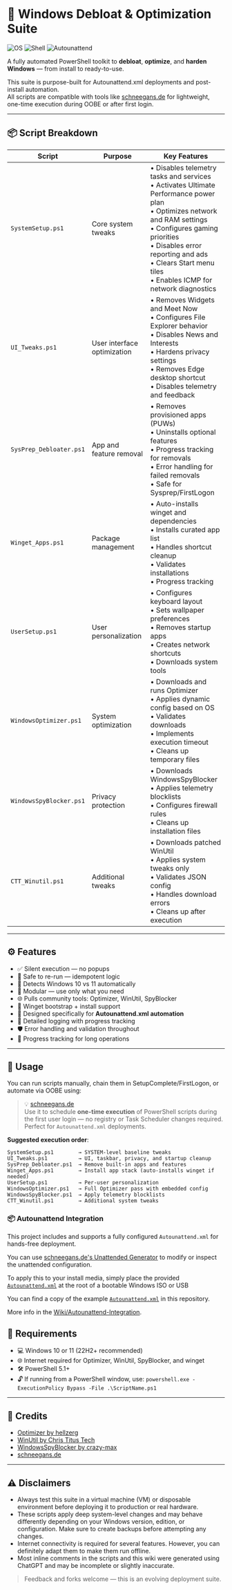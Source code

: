 # 🧰 Windows Debloat & Optimization Suite

![OS](https://img.shields.io/badge/Windows-10%20%7C%2011-blue)
![Shell](https://img.shields.io/badge/Shell-PowerShell-008fc7)
![Autounattend](https://img.shields.io/badge/Autounattend-Compatible-green)

A fully automated PowerShell toolkit to **debloat**, **optimize**, and **harden Windows** — from install to ready-to-use.

This suite is purpose-built for Autounattend.xml deployments and post-install automation.  
All scripts are compatible with tools like [schneegans.de](https://schneegans.de/windows/unattend-generator) for lightweight, one-time execution during OOBE or after first login.

---

## 📦 Script Breakdown

| Script                   | Purpose | Key Features |
|--------------------------|---------|--------------|
| `SystemSetup.ps1`        | Core system tweaks | • Disables telemetry tasks and services<br>• Activates Ultimate Performance power plan<br>• Optimizes network and RAM settings<br>• Configures gaming priorities<br>• Disables error reporting and ads<br>• Clears Start menu tiles<br>• Enables ICMP for network diagnostics |
| `UI_Tweaks.ps1`          | User interface optimization | • Removes Widgets and Meet Now<br>• Configures File Explorer behavior<br>• Disables News and Interests<br>• Hardens privacy settings<br>• Removes Edge desktop shortcut<br>• Disables telemetry and feedback |
| `SysPrep_Debloater.ps1`  | App and feature removal | • Removes provisioned apps (PUWs)<br>• Uninstalls optional features<br>• Progress tracking for removals<br>• Error handling for failed removals<br>• Safe for Sysprep/FirstLogon |
| `Winget_Apps.ps1`        | Package management | • Auto-installs winget and dependencies<br>• Installs curated app list<br>• Handles shortcut cleanup<br>• Validates installations<br>• Progress tracking |
| `UserSetup.ps1`          | User personalization | • Configures keyboard layout<br>• Sets wallpaper preferences<br>• Removes startup apps<br>• Creates network shortcuts<br>• Downloads system tools |
| `WindowsOptimizer.ps1`   | System optimization | • Downloads and runs Optimizer<br>• Applies dynamic config based on OS<br>• Validates downloads<br>• Implements execution timeout<br>• Cleans up temporary files |
| `WindowsSpyBlocker.ps1`  | Privacy protection | • Downloads WindowsSpyBlocker<br>• Applies telemetry blocklists<br>• Configures firewall rules<br>• Cleans up installation files |
| `CTT_Winutil.ps1`        | Additional tweaks | • Downloads patched WinUtil<br>• Applies system tweaks only<br>• Validates JSON config<br>• Handles download errors<br>• Cleans up after execution |

---

## ⚙️ Features

- ✅ Silent execution — no popups
- 🔁 Safe to re-run — idempotent logic
- 🧠 Detects Windows 10 vs 11 automatically
- 🧩 Modular — use only what you need
- 🌐 Pulls community tools: Optimizer, WinUtil, SpyBlocker
- 💾 Winget bootstrap + install support
- 🧱 Designed specifically for **Autounattend.xml automation**
- 📝 Detailed logging with progress tracking
- 🛡️ Error handling and validation throughout
- 🔄 Progress tracking for long operations

---

## 🚀 Usage

You can run scripts manually, chain them in SetupComplete/FirstLogon, or automate via OOBE using:

> 💡 [schneegans.de](https://schneegans.de/windows/unattend-generator/)  
> Use it to schedule **one-time execution** of PowerShell scripts during the first user login — no registry or Task Scheduler changes required.  
> Perfect for `Autounattend.xml` deployments.

**Suggested execution order**:
```
SystemSetup.ps1        → SYSTEM-level baseline tweaks
UI_Tweaks.ps1          → UI, taskbar, privacy, and startup cleanup
SysPrep_Debloater.ps1  → Remove built-in apps and features
Winget_Apps.ps1        → Install app stack (auto-installs winget if needed)
UserSetup.ps1          → Per-user personalization
WindowsOptimizer.ps1   → Full Optimizer pass with embedded config
WindowsSpyBlocker.ps1  → Apply telemetry blocklists
CTT_Winutil.ps1        → Additional system tweaks
```

### 📦 Autounattend Integration

This project includes and supports a fully configured `Autounattend.xml` for hands-free deployment.

You can use [schneegans.de's Unattended Generator](https://schneegans.de/windows/unattend-generator/) to modify or inspect the unattended configuration.

To apply this to your install media, simply place the provided [`Autounattend.xml`](./autounattend.xml) at the root of a bootable Windows ISO or USB

You can find a copy of the example [`Autounattend.xml`](./autounattend.xml) in this repository.

More info in the [Wiki/Autounattend-Integration](https://github.com/lotusflowr/windows-debloat-automated/wiki/Autounattend-Integration).

## 📌 Requirements

- 💻 Windows 10 or 11 (22H2+ recommended)
- 🌐 Internet required for Optimizer, WinUtil, SpyBlocker, and winget
- 🛠 PowerShell 5.1+
- 🔓 If running from a PowerShell window, use: `powershell.exe -ExecutionPolicy Bypass -File .\ScriptName.ps1`

---

## 🤝 Credits

- [Optimizer by hellzerg](https://github.com/hellzerg/optimizer)
- [WinUtil by Chris Titus Tech](https://github.com/ChrisTitusTech/winutil)
- [WindowsSpyBlocker by crazy-max](https://github.com/crazy-max/WindowsSpyBlocker)
- [schneegans.de](https://schneegans.de/windows/unattend-generator)

---

## ⚠️ Disclaimers

- Always test this suite in a virtual machine (VM) or disposable environment before deploying it to production or real hardware.
- These scripts apply deep system-level changes and may behave differently depending on your Windows version, edition, or configuration. Make sure to create backups before attempting any changes.
- Internet connectivity is required for several features. However, you can definitely adapt them to make them run offline.
- Most inline comments in the scripts and this wiki were generated using ChatGPT and may be incomplete or slightly inaccurate.  

> Feedback and forks welcome — this is an evolving deployment suite.
